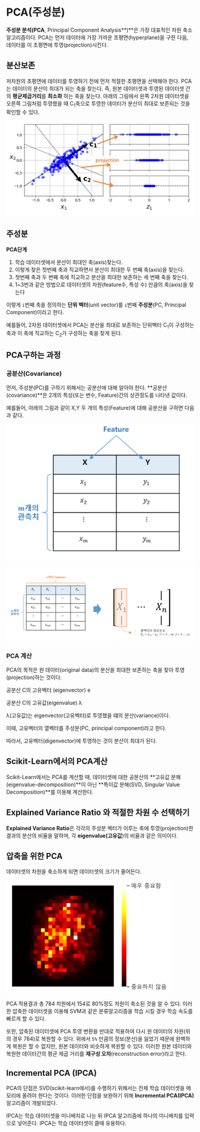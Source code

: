 # PCA(주성분)

**주성분 분석(PCA**, Principal Component Analysis**)**은 가장 대표적인 차원 축소 알고리즘이다. PCA는 먼저 데이터에 가장 가까운 초평면(hyperplane)을 구한 다음, 데이터를 이 초평면에 투영(projection)시킨다.

## 분산보존

저차원의 초평면에 데이터를 투영하기 전에 먼저 적절한 초평면을 선택해야 한다. PCA는 데이터의 분산이 최대가 되는 축을 찾는다. 즉, 원본 데이터셋과 투영된 데이터셋 간의 **평균제곱거리**를 **최소화** 하는 축을 찾는다. 아래의 그림에서 왼쪽 2차원 데이터셋을 오른쪽 그림처럼 투영했을 때 C<sub>1</sub>축으로 투영한 데이터가 분산이 최대로 보존되는 것을 확인할 수 있다.

![image-20210618091939910](PCA(주성분).assets/image-20210618091939910.png)

## 주성분

**PCA단계**

1. 학습 데이터셋에서 분산이 최대인 축(axis)찾는다.
2. 이렇게 찾은 첫번째 축과 직교하면서 분산이 최대한 두 번째 축(axis)을 찾는다.
3. 첫번째 축과 두 번째 축에 직교하고 분산을 최대한 보존하는 세 번째 축을 찾는다.
4. 1~3번과 같은 방법으로 데이터셋의 차원(feature수, 특성 수) 만큼의 축(axis)을 찾는다

이렇게 `i`번째 축을 정의하는 **단위 벡터**(unit vector)를  `i`번째 **주성분**(PC, Principal Component)이라고 한다.

예를들어,  2차원 데이터셋에서 PCA는 분산을 최대로 보존하는 단위벡터 C<sub>1</sub>이 구성하는 축과 이 축에 직교하는 C<sub>2</sub>가 구성하는 축을 찾게 된다. 



## PCA구하는 과정

### 공분산(Covariance)

먼저, 주성분(PC)를 구하기 위해서는 공분산에 대해 알아야 한다. **공분산(covariance)**은 2개의 특성(또는 변수, Feature)간의 상관정도를 나타낸 값이다. 

예를들어, 아래의 그림과 같이 X,Y 두 개의 특성(Feature)에 대해 공분산을 구하면 다음과 같다.

![image-20210618092416987](PCA(주성분).assets/image-20210618092416987.png)

![image-20210618092447837](PCA(주성분).assets/image-20210618092447837.png)

### PCA 계산

PCA의 목적은 원 데이터(original data)의 분산을 최대한 보존하는 축을 찾아 투영(projection)하는 것이다.

공분산 C의 고유벡터 (eigenvector) e 

공분산 C의 고유값(eigenvalue) λ 

λ(고유값)는 eigenvector(고유벡터)로 투영했을 떄의 분산(variance)이다.

이때, 고유벡터의 열벡터를 주성분(PC, principal component)라고 한다.

따라서, 고유벡터(digenvector)에 투영하는 것이 분산이 최대가 된다.



## Scikit-Learn에서의 PCA계산

Scikit-Learn에서는 PCA를 계산할 때, 데이터셋에 대한 공분산의 **고유값 분해(eigenvalue-decomposition)**이 아닌 **특이값 분해(SVD, Singular Value Decomposition)**를 이용해 계산한다.



## Explained Variance Ratio 와 적절한 차원 수 선택하기

**Explained Variance Ratio**은 각각의 주성분 벡터가 이루는 축에 투영(projection)한 결과의 분산의 비율을 말하며, 각 **eigenvalue(고유값**)의 비율과 같은 의미이다.



## 압축을 위한 PCA

데이터셋의 차원을 축소하게 되면 데이터셋의 크기가 줄어든다.

![image-20210618093807152](PCA(주성분).assets/image-20210618093807152.png)

PCA 적용결과 총 784 차원에서 154로 80%정도 차원이 축소된 것을 알 수 있다. 이러한 압축한 데이터셋을 이용해 SVM과 같은 분류알고리즘을 학습 시킬 경우 학습 속도를 빠르게 할 수 있다.

또한, 압축된 데이터셋에 PCA 투영 변환을 반대로 적용하여 다시 원 데이터의 차원(위의 경우 784)로 복원할 수 있다. 위에서 `5%` 만큼의 정보(분산)을 잃었기 때문에 완벽하게 복원은 할 수 없지만, 원본 데이터와 비슷하게 복원할 수 있다. 이러한 원본 데이터와 복원한 데이터간의 평균 제곱 거리를 **재구성 오차**(reconstruction error)라고 한다.



## Incremental PCA (IPCA)

PCA의 단점은 SVD(scikit-learn에서)를 수행하기 위해서는 전체 학습 데이터셋을 메모리에 올려야 한다는 것이다. 이러한 단점을 보완하기 위해 **Incremental PCA(IPCA)** 알고리즘이 개발되었다. 

IPCA는 학습 데이터셋을 미니배치로 나눈 뒤 IPCA 알고리즘에 하나의 미니배치를 입력으로 넣어준다. IPCA는 학습 데이터셋이 클때 유용하다.

